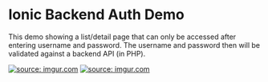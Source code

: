 # Ionic Backend Auth Demo

This demo showing a list/detail page that can only be accessed after entering username and password. The username and password then will be validated against a backend API (in PHP).

<a href="http://imgur.com/BHwQ5gP"><img src="http://i.imgur.com/BHwQ5gP.png" title="source: imgur.com" /></a>
<a href="http://imgur.com/L78RiYJ"><img src="http://i.imgur.com/L78RiYJ.png" title="source: imgur.com" /></a>
